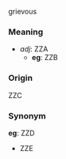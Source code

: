 grievous
### Meaning
+ _adj_: ZZA
    + __eg__: ZZB

### Origin

ZZC

### Synonym

__eg__: ZZD

+ ZZE



